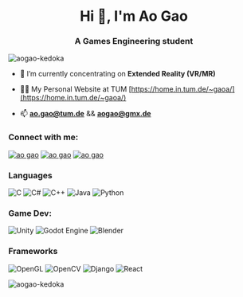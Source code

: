 <h1 align="center">Hi 👋, I'm Ao Gao</h1>
<h3 align="center">A Games Engineering student</h3>

<p align="left"> <img src="https://komarev.com/ghpvc/?username=aogao-kedoka&label=Profile%20views&color=0e75b6&style=flat" alt="aogao-kedoka" /> </p>

- 🔭 I’m currently concentrating on **Extended Reality (VR/MR)**

- 👨‍💻 My Personal Website at TUM [https://home.in.tum.de/~gaoa/](https://home.in.tum.de/~gaoa/)

- 📫 **ao.gao@tum.de** && **aogao@gmx.de**

<h3 align="left">Connect with me:</h3>
<p align="left">

<a href="https://www.linkedin.com/in/aogao-kedoka" target="blank"><img src="https://img.shields.io/badge/linkedin-%230077B5.svg?style=for-the-badge&logo=linkedin&logoColor=white" alt="ao gao"/></a>
<a href="https://www.xing.com/profile/Ao_Gao/cv" target="blank"><img src="https://img.shields.io/badge/xing-%23006567.svg?style=for-the-badge&logo=xing&logoColor=white" alt="ao gao"/></a>
<a href="https://www.discordapp.com/users/368729359139471360" target="blank"><img src="https://img.shields.io/badge/DISCORD-%237289DA.svg?style=for-the-badge&logo=discord&logoColor=white" alt="ao gao"/></a>

</p>

<h3 align="left">Languages</h3>
<p align="left">

![C](https://img.shields.io/badge/c-%2300599C.svg?style=for-the-badge&logo=c&logoColor=white)
![C#](https://img.shields.io/badge/c%23-%23239120.svg?style=for-the-badge&logo=c-sharp&logoColor=white)
![C++](https://img.shields.io/badge/c++-%2300599C.svg?style=for-the-badge&logo=c%2B%2B&logoColor=white)
![Java](https://img.shields.io/badge/java-%23ED8B00.svg?style=for-the-badge&logo=java&logoColor=white)
![Python](https://img.shields.io/badge/python-3670A0?style=for-the-badge&logo=python&logoColor=ffdd54)

<h3 align="left">Game Dev:</h3>

![Unity](https://img.shields.io/badge/unity-%23000000.svg?style=for-the-badge&logo=unity&logoColor=white)
![Godot Engine](https://img.shields.io/badge/GODOT-%23FFFFFF.svg?style=for-the-badge&logo=godot-engine)
![Blender](https://img.shields.io/badge/blender-%23F5792A.svg?style=for-the-badge&logo=blender&logoColor=white)


<h3 align="left">Frameworks</h3>

![OpenGL](https://img.shields.io/badge/OpenGL-%23FFFFFF.svg?style=for-the-badge&logo=opengl)
![OpenCV](https://img.shields.io/badge/opencv-%23white.svg?style=for-the-badge&logo=opencv&logoColor=white)
![Django](https://img.shields.io/badge/django-%23092E20.svg?style=for-the-badge&logo=django&logoColor=white)
![React](https://img.shields.io/badge/react-%2320232a.svg?style=for-the-badge&logo=react&logoColor=%2361DAFB)



</p>

<p><img align="left" src="https://github-readme-stats.vercel.app/api/top-langs?username=aogao-kedoka&show_icons=true&locale=en&layout=compact&theme=radical" alt="aogao-kedoka" /></p>
